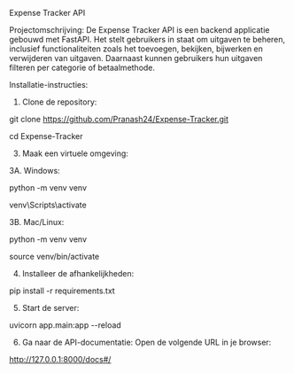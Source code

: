 Expense Tracker API

Projectomschrijving: De Expense Tracker API is een backend applicatie gebouwd met FastAPI. Het stelt gebruikers in staat om uitgaven te beheren, inclusief functionaliteiten zoals het toevoegen, bekijken, bijwerken en verwijderen van uitgaven. Daarnaast kunnen gebruikers hun uitgaven filteren per categorie of betaalmethode.

Installatie-instructies:

1. Clone de repository:

git clone https://github.com/Pranash24/Expense-Tracker.git

cd Expense-Tracker

3. Maak een virtuele omgeving:

3A. Windows:

python -m venv venv

venv\Scripts\activate

3B. Mac/Linux:

python -m venv venv

source venv/bin/activate

4. Installeer de afhankelijkheden:

pip install -r requirements.txt

5. Start de server:

uvicorn app.main:app --reload

6. Ga naar de API-documentatie: Open de volgende URL in je browser:

http://127.0.0.1:8000/docs#/
